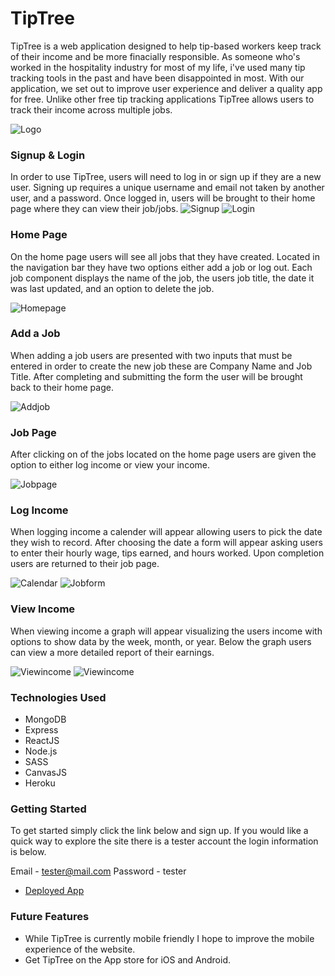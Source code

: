 # TipTree

TipTree is a web application designed to help tip-based workers keep track of their income and be more finacially responsible. As someone who's worked in the hospitality industry for most of my life, i've used many tip tracking tools in the past and have been disappointed in most. With our application, we set out to improve user experience and deliver a quality app for free. Unlike other free tip tracking applications TipTree allows users to track their income across multiple jobs. 

![Logo](public/money-tree.png)


### Signup & Login

In order to use TipTree, users will need to log in or sign up if they are a new user. Signing up requires a unique username and email not taken by another user, and a password. Once logged in, users will be brought to their home page where they can view their job/jobs. 
![Signup](public/signup.png)
![Login](public/login.png)

### Home Page

On the home page users will see all jobs that they have created. Located in the navigation bar they have two options either add a job or log out. Each job component displays the name of the job, the users job title, the date it was last updated, and an option to delete the job.

![Homepage](public/homepage.png)

### Add a Job

When adding a job users are presented with two inputs that must be entered in order to create the new job these are Company Name and Job Title. After completing and submitting the form the user will be brought back to their home page.

![Addjob](public/AddJob.png)

### Job Page

After clicking on of the jobs located on the home page users are given the option to either log income or view your income.

![Jobpage](public/jobpage.png)

### Log Income

When logging income a calender will appear allowing users to pick the date they wish to record. After choosing the date a form will appear asking users to enter their hourly wage, tips earned, and hours worked. Upon completion users are returned to their job page.

![Calendar](public/calendar.png)
![Jobform](public/jobform.png)

### View Income

When viewing income a graph will appear visualizing the users income with options to show data by the week, month, or year. Below the graph users can view a more detailed report of their earnings.

![Viewincome](public/viewincome1.png)
![Viewincome](public/viewincome2.png)


### Technologies Used

- MongoDB
- Express
- ReactJS
- Node.js
- SASS
- CanvasJS
- Heroku

### Getting Started
To get started simply click the link below and sign up. If you would like a quick way to explore the site there is a tester account the login information is below.

Email    - tester@mail.com
Password - tester

- [Deployed App](http://tiptree.herokuapp.com/)


### Future Features

- While TipTree is currently mobile friendly I hope to improve the mobile experience of the website.
- Get TipTree on the App store for iOS and Android.
